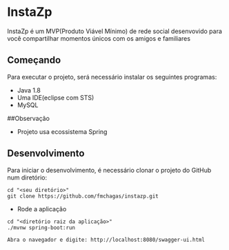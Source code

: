 # InstaZp
InstaZp é um MVP(Produto Viável Mínimo) de rede social desenvovido para você compartilhar momentos únicos com os amigos e familiares

## Começando
Para executar o projeto, será necessário instalar os seguintes programas:
* Java 1.8
* Uma IDE(eclipse com STS)
* MySQL

##Observação
* Projeto usa ecossistema Spring

## Desenvolvimento
Para iniciar o desenvolvimento, é necessário clonar o projeto do GitHub num diretório:
```shell
cd "<seu diretório>"
git clone https://github.com/fmchagas/instazp.git
```

* Rode a aplicação
```shell
cd "<diretório raiz da aplicação>"
./mvnw spring-boot:run

Abra o navegador e digite: http://localhost:8080/swagger-ui.html
```